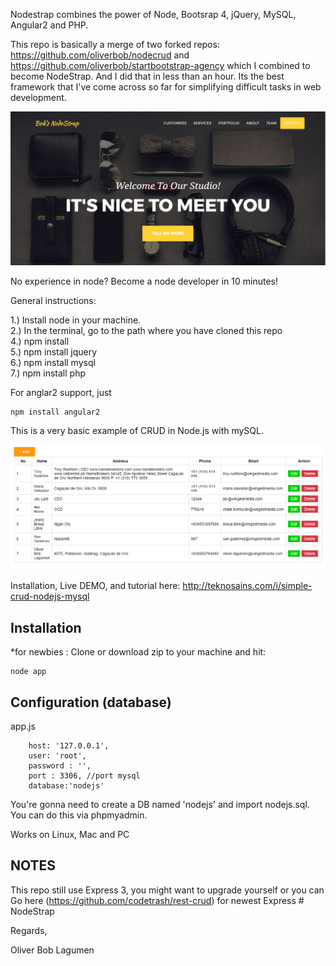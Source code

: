 Nodestrap combines the power of Node, Bootsrap 4, jQuery, MySQL, Angular2 and PHP.

This repo is basically a merge of two forked repos: https://github.com/oliverbob/nodecrud and https://github.com/oliverbob/startbootstrap-agency which I combined to become NodeStrap. And I did that in less than an hour. Its the best framework that I've come across so far for simplifying difficult tasks in web development.

![Alt text](/public/img/nodestrap.png?raw=true "NodeStrap screenshot")

No experience in node? Become a node developer in 10 minutes!

General instructions:

1.) Install node in your machine.  
2.) In the terminal, go to the path where you have cloned this repo  
4.) npm install  
5.) npm install jquery  
6.) npm install mysql  
7.) npm install php  

For anglar2 support, just

	npm install angular2

This is a very basic example of CRUD in Node.js with mySQL.

![Alt text](/public/img/record.png?raw=true "NodeStrap screenshot")

Installation, Live DEMO, and tutorial here: http://teknosains.com/i/simple-crud-nodejs-mysql

## Installation
*for newbies : Clone or download zip to your machine and hit:

	node app

## Configuration (database)
app.js

        host: '127.0.0.1',
        user: 'root',
        password : '',
        port : 3306, //port mysql
        database:'nodejs'	
	
You're gonna need to create a DB named 'nodejs' and import nodejs.sql. You can do this via phpmyadmin.

Works on Linux, Mac and PC

## NOTES
This repo still use Express 3, you might want to upgrade yourself or you can Go here (https://github.com/codetrash/rest-crud) for newest Express 
#   N o d e S t r a p 
 
 


Regards,

Oliver Bob Lagumen